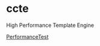 # ccte
High Performance Template Engine

[PerformanceTest](http://ccloomi.github.io/ccte-ptest.html)